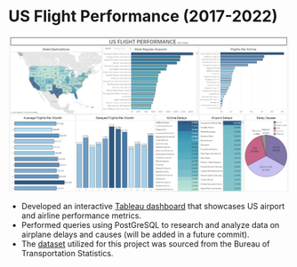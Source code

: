 # US Flight Performance (2017-2022)

![alt text](https://github.com/j3li/US-Flight-Performance/blob/main/Flight%20Dashboard.png)
- Developed an interactive [Tableau dashboard](https://public.tableau.com/app/profile/jing3638/viz/USFlightPerformance2017-2022/USFLIGHTPERFORMANCE) that showcases US airport and airline performance metrics.
- Performed queries using PostGreSQL to research and analyze data on airplane delays and causes (will be added in a future commit).
- The [dataset](https://www.transtats.bts.gov/OT_Delay/ot_delaycause1.asp?6B2r=FE&20=E) utilized for this project was sourced from the Bureau of Transportation Statistics.
